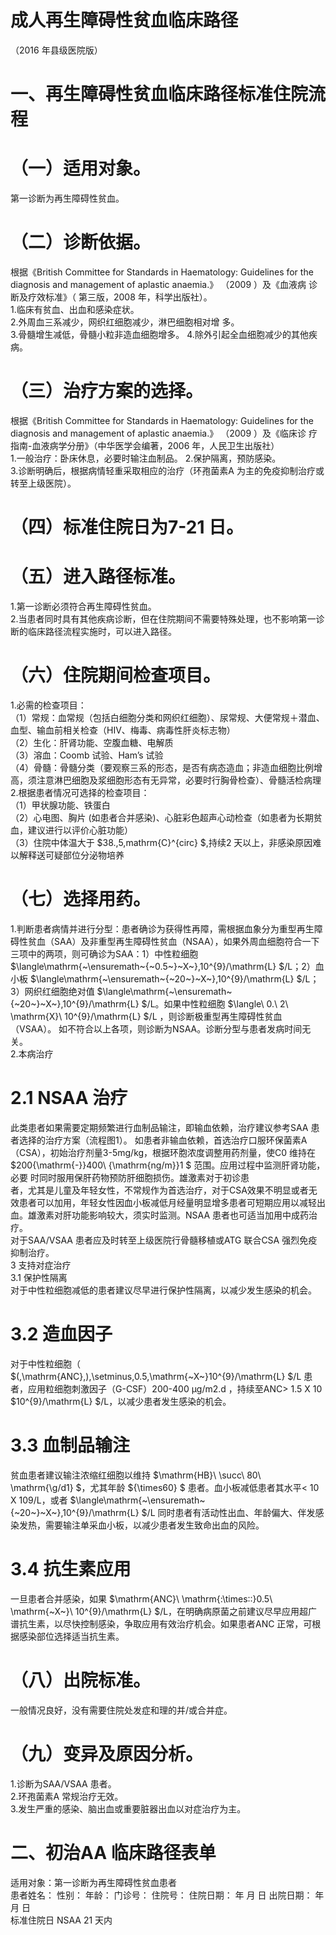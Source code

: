 # 成人再生障碍性贫血临床路径  
（2016 年县级医院版）  
# 一、再生障碍性贫血临床路径标准住院流程  
# （一）适用对象。  
第一诊断为再生障碍性贫血。  
# （二）诊断依据。  
根据《British Committee for Standards in  Haematology: Guidelines for the diagnosis and  management of aplastic anaemia.》 （2009 ）及《血液病 诊断及疗效标准》（ 第三版，2008 年，科学出版社）。  
1.临床有贫血、出血和感染症状。  
2.外周血三系减少，网织红细胞减少，淋巴细胞相对增 多。  
3.骨髓增生减低，骨髓小粒非造血细胞增多。 4.除外引起全血细胞减少的其他疾病。  
# （三）治疗方案的选择。  
根据《British Committee for Standards in  Haematology: Guidelines for the diagnosis and  management of aplastic anaemia.》 （2009 ）及《临床诊 疗指南-血液病学分册》（中华医学会编著，2006 年，人民卫生出版社）  
1.一般治疗：卧床休息，必要时输注血制品。 2.保护隔离，预防感染。  
3.诊断明确后，根据病情轻重采取相应的治疗（环孢菌素A 为主的免疫抑制治疗或转至上级医院）。  
# （四）标准住院日为7-21 日。  
# （五）进入路径标准。  
1.第一诊断必须符合再生障碍性贫血。  
2.当患者同时具有其他疾病诊断，但在住院期间不需要特殊处理，也不影响第一诊断的临床路径流程实施时，可以进入路径。  
# （六）住院期间检查项目。  
1.必需的检查项目：  
（1）常规：血常规（包括白细胞分类和网织红细胞）、尿常规、大便常规＋潜血、血型、输血前相关检查（HIV、梅毒、病毒性肝炎标志物）  
（2）生化：肝肾功能、空腹血糖、电解质  
（3）溶血：Coomb 试验、Ham’s 试验  
（4）骨髓：骨髓分类（要观察三系的形态，是否有病态造血；非造血细胞比例增高，须注意淋巴细胞及浆细胞形态有无异常，必要时行胸骨检查）、骨髓活检病理  
2.根据患者情况可选择的检查项目：  
（1）甲状腺功能、铁蛋白  
（2）心电图、胸片 (如患者合并感染)、心脏彩色超声心动检查（如患者为长期贫血，建议进行以评价心脏功能）  
（3）住院中体温大于 $38.\,5\,mathrm{C}^{circ} $,持续2 天以上，非感染原因难以解释送可疑部位分泌物培养  
# （七）选择用药。  
1.判断患者病情并进行分型：患者确诊为获得性再障，需根据血象分为重型再生障碍性贫血（SAA）及非重型再生障碍性贫血（NSAA），如果外周血细胞符合一下三项中的两项，则可确诊为SAA：1）中性粒细胞 $\langle\mathrm{~\ensuremath~{~0.5~}~X~}\,10^{9}/\mathrm{L} $/L；2）血小板 $\langle\mathrm{~\ensuremath~{~20~}~X~}\,10^{9}/\mathrm{L} $/L；3）网织红细胞绝对值 $\langle\mathrm{~\ensuremath~{~20~}~X~}\,10^{9}/\mathrm{L} $/L。如果中性粒细胞 $\langle\ 0.\ 2\ \mathrm{X}\ 10^{9}/\mathrm{L} $/L ，则诊断极重型再生障碍性贫血（VSAA）。 如不符合以上各项，则诊断为NSAA。诊断分型与患者发病时间无关。  
2.本病治疗  
#     2.1 NSAA 治疗  
此类患者如果需要定期频繁进行血制品输注，即输血依赖，治疗建议参考SAA 患者选择的治疗方案（流程图1）。 如患者非输血依赖，首选治疗口服环保菌素A（CSA），初始治疗剂量3-5mg/kg，根据环胞浓度调整用药剂量，使C0 维持在 $200{\mathrm{-}}400\ {\mathrm{ng/m}}1 $  范围。应用过程中监测肝肾功能，必要 时同时服用保肝药物预防肝细胞损伤。雄激素对于初诊患  
者，尤其是儿童及年轻女性，不常规作为首选治疗，对于CSA效果不明显或者无效患者可以加用，年轻女性因血小板减低月经量明显增多患者可短期应用以减轻出血。雄激素对肝功能影响较大，须实时监测。NSAA 患者也可适当加用中成药治疗。  
对于SAA/VSAA 患者应及时转至上级医院行骨髓移植或ATG 联合CSA 强烈免疫抑制治疗。  
3 支持对症治疗  
3.1 保护性隔离  
对于中性粒细胞减低的患者建议尽早进行保护性隔离，以减少发生感染的机会。  
#     3.2 造血因子  
对于中性粒细胞（ $(\,\mathrm{ANC}\,)\,\setminus\,0.5\,\mathrm{~X~}10^{9}/\mathrm{L} $/L 患者，应用粒细胞刺激因子（G-CSF）200-400 μg/m2.d ，持续至ANC> 1.5 X 10 $10^{9}/\mathrm{L} $/L，以减少患者发生感染的机会。  
#     3.3 血制品输注  
贫血患者建议输注浓缩红细胞以维持 $\mathrm{HB}\ \succ\ 80\ \mathrm{\g/d1} $，尤其年龄 ${\times60} $ 患者。血小板减低患者其水平< 10 X 109/L，或者 $\langle\mathrm{~\ensuremath~{~20~}~X~}\,10^{9}/\mathrm{L} $/L 同时患者有活动性出血、年龄偏大、伴发感染发热，需要输注单采血小板，以减少患者发生致命出血的风险。  
#     3.4 抗生素应用  
一旦患者合并感染，如果 $\mathrm{ANC}\ \mathrm{\:\times\:\:}0.5\ \mathrm{~X~}\ 10^{9}/\mathrm{L} $/L，在明确病原菌之前建议尽早应用超广谱抗生素，以尽快控制感染，争取应用有效治疗机会。如果患者ANC 正常，可根据感染部位选择适当抗生素。  
# （八）出院标准。  
一般情况良好，没有需要住院处发症和理的并/或合并症。  
# （九）变异及原因分析。  
1.诊断为SAA/VSAA 患者。  
2.环孢菌素A 常规治疗无效。  
3.发生严重的感染、脑出血或重要脏器出血以对症治疗为主。  
# 二、初治AA 临床路径表单  
适用对象：第一诊断为再生障碍性贫血患者  
患者姓名：        性别：    年龄：    门诊号：        住院号：           住院日期：    年 月 日     出院日期：    年 月 日  
标准住院日 NSAA 21   天内  
